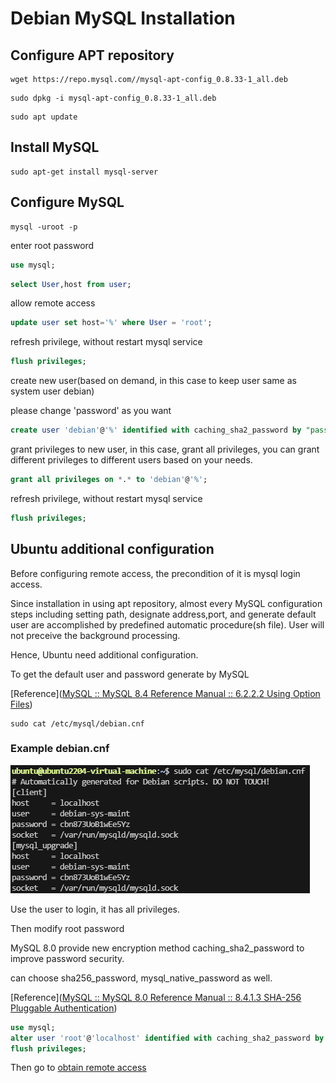 # Debian MySQL Installation

## Configure APT repository

```shell
wget https://repo.mysql.com//mysql-apt-config_0.8.33-1_all.deb
```

```shell
sudo dpkg -i mysql-apt-config_0.8.33-1_all.deb
```

```shell
sudo apt update
```

## Install MySQL

```shell
sudo apt-get install mysql-server
```

## Configure MySQL

```shell
mysql -uroot -p
```

enter root password

```sql
use mysql;
```

```sql
select User,host from user;
```

allow remote access

```sql
update user set host='%' where User = 'root';
```

refresh privilege, without restart mysql service

```sql
flush privileges;
```

create new user(based on demand, in this case to keep user same as system user debian) 

please change 'password' as you want

```sql
create user 'debian'@'%' identified with caching_sha2_password by "password";
```

grant privileges to new user, in this case, grant all privileges, you can grant different privileges to different users based on your needs.

```sql
grant all privileges on *.* to 'debian'@'%';
```

refresh privilege, without restart mysql service

```sql
flush privileges;
```

## Ubuntu additional configuration

Before configuring remote access, the precondition of it is mysql login access.

Since installation in using apt repository, almost every MySQL configuration steps including setting path, designate address,port, and generate default user are accomplished by predefined automatic procedure(sh file). User will not preceive the background processing.

Hence, Ubuntu need additional configuration.

To get the default user and password generate by MySQL

[Reference]([MySQL :: MySQL 8.4 Reference Manual :: 6.2.2.2 Using Option Files](https://dev.mysql.com/doc/refman/8.4/en/option-files.html))

```shell
sudo cat /etc/mysql/debian.cnf
```

### Example debian.cnf

![image-20241217084352853](img/image-20241217084352853.png)

Use the user to login, it has all privileges.

Then modify root password

MySQL 8.0 provide new encryption method caching_sha2_password to improve password security.

can choose sha256_password, mysql_native_password as well. 

[Reference]([MySQL :: MySQL 8.0 Reference Manual :: 8.4.1.3 SHA-256 Pluggable Authentication](https://dev.mysql.com/doc/refman/8.0/en/sha256-pluggable-authentication.html))

```sql
use mysql;
alter user 'root'@'localhost' identified with caching_sha2_password by 'yourpassword';
flush privileges;
```

Then go to [obtain remote access](#configure-mysql)
